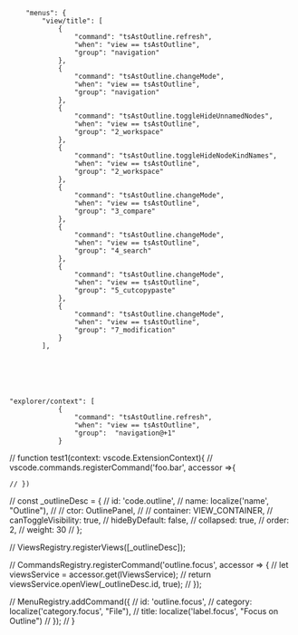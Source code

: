
		"menus": {
			"view/title": [
				{
					"command": "tsAstOutline.refresh",
					"when": "view == tsAstOutline",
					"group": "navigation"
				},
				{
					"command": "tsAstOutline.changeMode",
					"when": "view == tsAstOutline",
					"group": "navigation"
				},
				{
					"command": "tsAstOutline.toggleHideUnnamedNodes",
					"when": "view == tsAstOutline",
					"group": "2_workspace"
				},
				{
					"command": "tsAstOutline.toggleHideNodeKindNames",
					"when": "view == tsAstOutline",
					"group": "2_workspace"
				},
				{
					"command": "tsAstOutline.changeMode",
					"when": "view == tsAstOutline",
					"group": "3_compare"
				},
				{
					"command": "tsAstOutline.changeMode",
					"when": "view == tsAstOutline",
					"group": "4_search"
				},
				{
					"command": "tsAstOutline.changeMode",
					"when": "view == tsAstOutline",
					"group": "5_cutcopypaste"
				},
				{
					"command": "tsAstOutline.changeMode",
					"when": "view == tsAstOutline",
					"group": "7_modification"
				}
			],






	"explorer/context": [
				{
					"command": "tsAstOutline.refresh",
					"when": "view == tsAstOutline",
					"group":  "navigation@+1"
				}










// function test1(context: vscode.ExtensionContext){
	// vscode.commands.registerCommand('foo.bar', accessor =>{
		
	// })
// 	const _outlineDesc = <IViewDescriptor>{
// 		id: 'code.outline',
// 		name: localize('name', "Outline"),
// 		// ctor: OutlinePanel,
// 		// container: VIEW_CONTAINER,
// 		canToggleVisibility: true,
// 		hideByDefault: false,
// 		collapsed: true,
// 		order: 2,
// 		weight: 30
// 	};
	
// 	ViewsRegistry.registerViews([_outlineDesc]);
	
// 	CommandsRegistry.registerCommand('outline.focus', accessor => {
// 		let viewsService = accessor.get(IViewsService);
// 		return viewsService.openView(_outlineDesc.id, true);
// 	});
	
// 	MenuRegistry.addCommand({
// 		id: 'outline.focus',
// 		category: localize('category.focus', "File"),
// 		title: localize('label.focus', "Focus on Outline")
// 	});
	// }